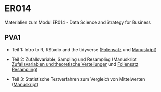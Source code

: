 # ER014
Materialien zum Modul ER014 - Data Science and Strategy for Business


## PVA1

* Teil 1: Intro to R, RStudio and the tidyverse ([Foliensatz](https://FFHS-EconomicResearch.github.io/ER014/Rmd/PVA1/01_Intro_R_tidy.html#1) und [Manuskript](https://FFHS-EconomicResearch.github.io/ER014/Rmd/PVA1/01_DatenprojekteR.html#1))

* Teil 2: Zufallsvariable, Sampling und Resampling ([Manuskript Zufallsvariablen und theoretische Verteilungen](https://FFHS-EconomicResearch.github.io/ER014/Rmd/PVA1/04_Zufallsvariablen.html#1) und [Foliensatz Resampling](https://FFHS-EconomicResearch.github.io/ER014/Rmd/PVA1/02_Sampling_Slides.html#1))

* Teil 3: Statistische Testverfahren zum Vergleich von Mittelwerten ([Manuskript](https://FFHS-EconomicResearch.github.io/ER014/Rmd/PVA1/03_Tests.html#1))




